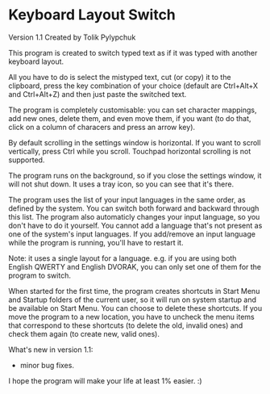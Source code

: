 # Keyboard Layout Switch

Version 1.1
Created by Tolik Pylypchuk

This program is created to switch typed text as if it was typed with another keyboard layout.

All you have to do is select the mistyped text, cut (or copy) it to the clipboard, press the key combination of your choice (default are Ctrl+Alt+X and Ctrl+Alt+Z) and then just paste the switched text.

The program is completely customisable: you can set character mappings, add new ones, delete them, and even move them, if you want (to do that, click on a column of characers and press an arrow key).

By default scrolling in the settings window is horizontal. If you want to scroll vertically, press Ctrl while you scroll. Touchpad horizontal scrolling is not supported.

The program runs on the background, so if you close the settings window, it will not shut down. It uses a tray icon, so you can see that it's there.

The program uses the list of your input languages in the same order, as defined by the system. You can switch both forward and backward through this list. The program also automaticly changes your input language, so you don't have to do it yourself. You cannot add a language that's not present as one of the system's input languages.
If you add/remove an input language while the program is running, you'll have to restart it.

Note: it uses a single layout for a language. e.g. if you are using both English QWERTY and English DVORAK, you can only set one of them for the program to switch.

When started for the first time, the program creates shortcuts in Start Menu and Startup folders of the current user, so it will run on system startup and be available on Start Menu. You can choose to delete these shortcuts. If you move the program to a new location, you have to uncheck the menu items that correspond to these shortcuts
(to delete the old, invalid ones) and check them again (to create new, valid ones).

What's new in version 1.1:
- minor bug fixes.

I hope the program will make your life at least 1% easier. :)
